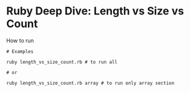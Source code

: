 # Ruby Deep Dive: Length vs Size vs Count

How to run

```shell
# Examples

ruby length_vs_size_count.rb # to run all

# or

ruby length_vs_size_count.rb array # to run only array section
```
